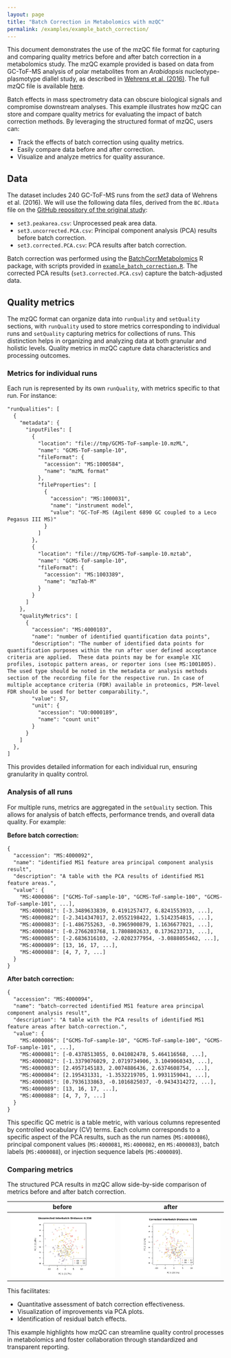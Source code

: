 ```yaml
---
layout: page
title: "Batch Correction in Metabolomics with mzQC"
permalink: /examples/example_batch_correction/
---
```


This document demonstrates the use of the mzQC file format for capturing and comparing quality metrics before and after batch correction in a metabolomics study.
The mzQC example provided is based on data from GC-ToF-MS analysis of polar metabolites from an _Arabidopsis_ nucleotype-plasmotype diallel study, as described in [Wehrens et al. (2016)](https://dx.doi.org/10.1007%2Fs11306-016-1015-8).
The full mzQC file is available [here](https://github.com/HUPO-PSI/mzQC/tree/main/specification_documents/examples/example_batch_correction.mzQC).

Batch effects in mass spectrometry data can obscure biological signals and compromise downstream analyses.
This example illustrates how mzQC can store and compare quality metrics for evaluating the impact of batch correction methods.
By leveraging the structured format of mzQC, users can:
- Track the effects of batch correction using quality metrics.
- Easily compare data before and after correction.
- Visualize and analyze metrics for quality assurance.

## Data

The dataset includes 240 GC-ToF-MS runs from the _set3_ data of Wehrens et al. (2016).
We will use the following data files, derived from the `BC.RData` file on the [GitHub repository of the original study](https://github.com/rwehrens/BatchCorrMetabolomics):
- `set3.peakarea.csv`: Unprocessed peak area data.
- `set3.uncorrected.PCA.csv`: Principal component analysis (PCA) results before batch correction.
- `set3.corrected.PCA.csv`: PCA results after batch correction.

Batch correction was performed using the [BatchCorrMetabolomics](https://github.com/rwehrens/BatchCorrMetabolomics) R package, with scripts provided in [`example_batch_correction.R`](example_batch_correction.R).
The corrected PCA results (`set3.corrected.PCA.csv`) capture the batch-adjusted data.

## Quality metrics

The mzQC format can organize data into `runQuality` and `setQuality` sections, with `runQuality` used to store metrics corresponding to individual runs and `setQuality` capturing metrics for collections of runs.
This distinction helps in organizing and analyzing data at both granular and holistic levels.
Quality metrics in mzQC capture data characteristics and processing outcomes.

### Metrics for individual runs

Each run is represented by its own `runQuality`, with metrics specific to that run.
For instance:

```
"runQualities": [
  {
    "metadata": {
      "inputFiles": [
        {
          "location": "file://tmp/GCMS-ToF-sample-10.mzML",
          "name": "GCMS-ToF-sample-10",
          "fileFormat": {
            "accession": "MS:1000584",
            "name": "mzML format"
          },
          "fileProperties": [
            {
              "accession": "MS:1000031",
              "name": "instrument model",
              "value": "GC-ToF-MS (Agilent 6890 GC coupled to a Leco Pegasus III MS)"
            }
          ]
        },
        {
          "location": "file://tmp/GCMS-ToF-sample-10.mztab",
          "name": "GCMS-ToF-sample-10",
          "fileFormat": {
            "accession": "MS:1003389",
            "name": "mzTab-M"
          }
        }
      ]
    },
    "qualityMetrics": [
      {
        "accession": "MS:4000103",
        "name": "number of identified quantification data points",
        "description": "The number of identified data points for quantification purposes within the run after user defined acceptance criteria are applied.  These data points may be for example XIC profiles, isotopic pattern areas, or reporter ions (see MS:1001805). The used type should be noted in the metadata or analysis methods section of the recording file for the respective run. In case of multiple acceptance criteria (FDR) available in proteomics, PSM-level FDR should be used for better comparability.",
        "value": 57,
        "unit": {
          "accession": "UO:0000189",
          "name": "count unit"
        }
      }
    ]
  },
]
```

This provides detailed information for each individual run, ensuring granularity in quality control.

### Analysis of all runs

For multiple runs, metrics are aggregated in the `setQuality` section.
This allows for analysis of batch effects, performance trends, and overall data quality.
For example:

**Before batch correction:**

```
{
  "accession": "MS:4000092",
  "name": "identified MS1 feature area principal component analysis result",
  "description": "A table with the PCA results of identified MS1 feature areas.",
  "value": {
    "MS:4000086": ["GCMS-ToF-sample-10", "GCMS-ToF-sample-100", "GCMS-ToF-sample-101", ...],
    "MS:4000081": [-3.3489633839, 0.4191257477, 6.8241553933, ...],
    "MS:4000082": [-2.3414347017, 2.0552198422, 1.5142354815, ...],
    "MS:4000083": [-1.486755263, -0.3965900879, 1.1636677021, ...],
    "MS:4000084": [-0.2766203768, 1.7808802633, 0.1736233713, ...],
    "MS:4000085": [-2.6836316103, -2.0202377954, -3.0888055462, ...],
    "MS:4000089": [13, 16, 17, ...],
    "MS:4000088": [4, 7, 7, ...]
  }
}
```

**After batch correction:**

```
{
  "accession": "MS:4000094",
  "name": "batch-corrected identified MS1 feature area principal component analysis result",
  "description": "A table with the PCA results of identified MS1 feature areas after batch-correction.",
  "value": {
    "MS:4000086": ["GCMS-ToF-sample-10", "GCMS-ToF-sample-100", "GCMS-ToF-sample-101", ...],
    "MS:4000081": [-0.4378513055, 0.041082478, 5.464116568, ...],
    "MS:4000082": [-1.3379076029, 2.0719734906, 3.1049060343, ...],
    "MS:4000083": [2.4957145183, 2.0074886436, 2.6374608754, ...],
    "MS:4000084": [2.195431331, -1.3532219705, 1.9931159041, ...],
    "MS:4000085": [0.7936133863, -0.1016825037, -0.9434314272, ...],
    "MS:4000089": [13, 16, 17, ...],
    "MS:4000088": [4, 7, 7, ...]
  }
}
```

This specific QC metric is a table metric, with various columns represented by controlled vocabulary (CV) terms.
Each column corresponds to a specific aspect of the PCA results, such as the run names (`MS:4000086`), principal component values (`MS:4000081`, `MS:4000082`, en `MS:4000083`), batch labels (`MS:4000088`), or injection sequence labels (`MS:4000089`).

### Comparing metrics

The structured PCA results in mzQC allow side-by-side comparison of metrics before and after batch correction.

before | after
--- | ---
![PCA before batch correction](../../pages/figures/example_batch_correction_before.png) | ![PCA before after correction](../../pages/figures/example_batch_correction_after.png)

This facilitates:
- Quantitative assessment of batch correction effectiveness.
- Visualization of improvements via PCA plots.
- Identification of residual batch effects.

This example highlights how mzQC can streamline quality control processes in metabolomics and foster collaboration through standardized and transparent reporting.
